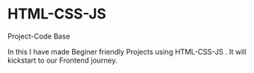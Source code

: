 # HTML-CSS-JS
Project-Code Base 

In this I have made Beginer friendly Projects using HTML-CSS-JS . It will kickstart to our Frontend journey.  
